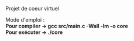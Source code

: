 Projet de coeur virtuel

<stong>Mode d'emploi :<strong><br>
    Pour compiler -> gcc src/main.c -Wall -lm -o core<br>
    Pour exécuter -> ./core <programme>